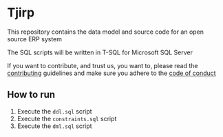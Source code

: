 # Tjirp

This repository contains the data model and source code for an open source ERP system

The SQL scripts will be written in T-SQL for Microsoft SQL Server

If you want to contribute, and trust us, you want to, please read the [contributing](docs/CONTRIBUTING.md) guidelines and make sure you adhere to the [code of conduct](docs/CODE_OF_CONDUCT.md)

## How to run

1. Execute the `ddl.sql` script
2. Execute the `constraints.sql` script
3. Execute the `dml.sql` script
